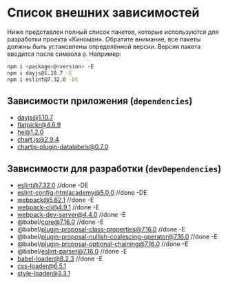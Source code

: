 # Список внешних зависимостей

Ниже представлен полный список пакетов, которые используются для разработки проекта «Киноман». Обратите внимание, все пакеты должны быть установлены определённой версии. Версия пакета вводится после символа `@`. Например:

```bash
npm i <package>@<version> -E
npm i dayjs@1.10.7 -E
npm i eslint@7.32.0 -DE
```

## Зависимости приложения (`dependencies`)

- dayjs@1.10.7
- flatpickr@4.6.9
- he@1.2.0
- chart.js@2.9.4
- chartjs-plugin-datalabels@0.7.0

## Зависимости для разработки (`devDependencies`)

- eslint@7.32.0 //done -DE
- eslint-config-htmlacademy@5.0.0 //done -DE
- webpack@5.62.1  //done -E
- webpack-cli@4.9.1  //done -E
- webpack-dev-server@4.4.0  //done -E
- @babel/core@7.16.0  //done -E
- @babel/plugin-proposal-class-properties@7.16.0 //done -E
- @babel/plugin-proposal-nullish-coalescing-operator@7.16.0 //done -E
- @babel/plugin-proposal-optional-chaining@7.16.0 //done -E
- @babel/eslint-parser@7.16.0 //done -E
- babel-loader@8.2.3 //done -E
- css-loader@6.5.1
- style-loader@3.3.1
